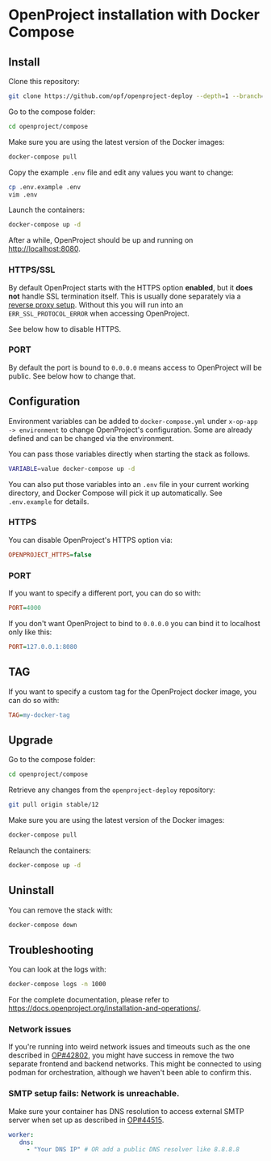 # OpenProject installation with Docker Compose

## Install

Clone this repository:

```bash
git clone https://github.com/opf/openproject-deploy --depth=1 --branch=stable/12 openproject
```

Go to the compose folder:

```bash
cd openproject/compose
```

Make sure you are using the latest version of the Docker images:

```bash
docker-compose pull
```

Copy the example `.env` file and edit any values you want to change:

```bash
cp .env.example .env
vim .env
```

Launch the containers:

```bash
docker-compose up -d
```

After a while, OpenProject should be up and running on <http://localhost:8080>.

### HTTPS/SSL

By default OpenProject starts with the HTTPS option **enabled**, but it **does not** handle SSL termination itself.
This is usually done separately via a [reverse proxy setup](https://www.openproject.org/docs/installation-and-operations/installation/docker/#apache-reverse-proxy-setup).
Without this you will run into an `ERR_SSL_PROTOCOL_ERROR` when accessing OpenProject.

See below how to disable HTTPS.

### PORT

By default the port is bound to `0.0.0.0` means access to OpenProject will be public.
See below how to change that.

## Configuration

Environment variables can be added to `docker-compose.yml` under `x-op-app -> environment` to change
OpenProject's configuration. Some are already defined and can be changed via the environment.

You can pass those variables directly when starting the stack as follows.

```bash
VARIABLE=value docker-compose up -d
```

You can also put those variables into an `.env` file in your current working
directory, and Docker Compose will pick it up automatically. See `.env.example`
for details.

### HTTPS

You can disable OpenProject's HTTPS option via:

```ini
OPENPROJECT_HTTPS=false
```

### PORT

If you want to specify a different port, you can do so with:

```ini
PORT=4000
```

If you don't want OpenProject to bind to `0.0.0.0` you can bind it to localhost only like this:

```ini
PORT=127.0.0.1:8080
```

## TAG

If you want to specify a custom tag for the OpenProject docker image, you can do so with:

```ini
TAG=my-docker-tag
```

## Upgrade

Go to the compose folder:

```bash
cd openproject/compose
```

Retrieve any changes from the `openproject-deploy` repository:

```bash
git pull origin stable/12
```

Make sure you are using the latest version of the Docker images:

```bash
docker-compose pull
```

Relaunch the containers:

```bash
docker-compose up -d
```

## Uninstall

You can remove the stack with:

```bash
docker-compose down
```

## Troubleshooting

You can look at the logs with:

```bash
docker-compose logs -n 1000
```

For the complete documentation, please refer to https://docs.openproject.org/installation-and-operations/.

### Network issues

If you're running into weird network issues and timeouts such as the one described in [OP#42802](https://community.openproject.org/work_packages/42802), you might have success in remove the two separate frontend and backend networks. This might be connected to using podman for orchestration, although we haven't been able to confirm this.

### SMTP setup fails: Network is unreachable.

Make sure your container has DNS resolution to access external SMTP server when set up as described in [OP#44515](https://community.openproject.org/work_packages/44515).

```yml
worker:
   dns:    
     - "Your DNS IP" # OR add a public DNS resolver like 8.8.8.8
 ```
